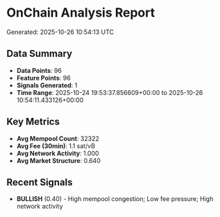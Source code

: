 # OnChain Analysis Report
Generated: 2025-10-26 10:54:13 UTC

## Data Summary
- **Data Points**: 96
- **Feature Points**: 96
- **Signals Generated**: 1
- **Time Range**: 2025-10-24 19:53:37.856609+00:00 to 2025-10-26 10:54:11.433126+00:00

## Key Metrics
- **Avg Mempool Count**: 32322
- **Avg Fee (30min)**: 1.1 sat/vB
- **Avg Network Activity**: 1.000
- **Avg Market Structure**: 0.640

## Recent Signals
- **BULLISH** (0.40) - High mempool congestion; Low fee pressure; High network activity
